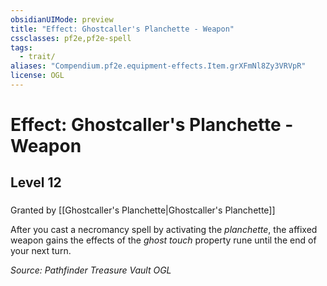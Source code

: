 ```yaml
---
obsidianUIMode: preview
title: "Effect: Ghostcaller's Planchette - Weapon"
cssclasses: pf2e,pf2e-spell
tags:
  - trait/
aliases: "Compendium.pf2e.equipment-effects.Item.grXFmNl8Zy3VRVpR"
license: OGL
---
```

# Effect: Ghostcaller's Planchette - Weapon
## Level 12
### 






Granted by [[Ghostcaller's Planchette|Ghostcaller's Planchette]]

After you cast a necromancy spell by activating the _planchette_, the affixed weapon gains the effects of the _ghost touch_ property rune until the end of your next turn.

*Source: Pathfinder Treasure Vault*
*OGL*